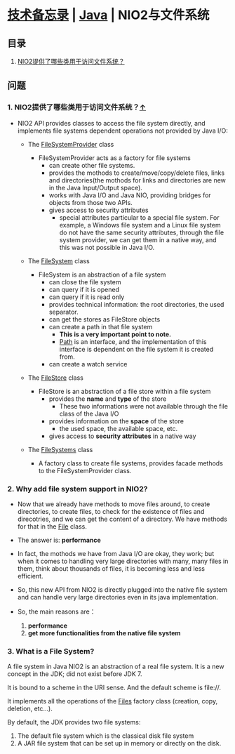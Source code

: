 # [技术备忘录](../README.md) | [Java](README.md) | NIO2与文件系统
## 目录
  1. [NIO2提供了哪些类用于访问文件系统？](#nio2-fs-classes)

## 问题
### 1. NIO2提供了哪些类用于访问文件系统？<a name="nio2-fs-classes"></a>[↑](#top)
* NIO2 API provides classes to access the file system directly, and implements file systems dependent operations not provided by Java I/O:
  * The [FileSystemProvider](https://docs.oracle.com/javase/8/docs/api/java/nio/file/spi/FileSystemProvider.html) class
    * FileSystemProvider acts as a factory for file systems
      * can create other file systems.
      * provides the mothods to create/move/copy/delete files, links and directories(the mothods for links and directories are new in the Java Input/Output space).
      * works with Java I/O and Java NIO, providing bridges for objects from those two APIs.
      * gives access to security attributes
        * special attributes particular to a special file system. For example, a Windows file system and a Linux file system do not have the same security attributes, through the file system provider, we can get them in a native way, and this was not possible in Java I/O.
  * The [FileSystem](https://docs.oracle.com/javase/8/docs/api/java/nio/file/FileStore.html) class
    * FileSystem is an abstraction of a file system
      * can close the file system
      * can query if it is opened
      * can query if it is read only
      * provides technical information: the root directories, the used separator.
      * can get the stores as FileStore objects
      * can create a path in that file system
        * **This is a very important point to note.**
        * [Path](https://docs.oracle.com/javase/8/docs/api/java/nio/file/Path.html) is an interface, and the implementation of this interface is dependent on the file system it is created from.
      * can create a watch service

  * The [FileStore](https://docs.oracle.com/javase/8/docs/api/java/nio/file/FileStore.html) class
    * FileStore is an abstraction of a file store within a file system
      * provides the **name** and **type** of the store
        * These two informations were not available through the file class of the Java I/O
      * provides information on the **space** of the store
        * the used space, the available space, etc.
      * gives access to **security attributes** in a native way
  * The [FileSystems](https://docs.oracle.com/javase/8/docs/api/java/nio/file/FileSystems.html) class
    * A factory class to create file systems, provides facade methods to the FileSystemProvider class.

### 2. Why add file system support in NIO2?

* Now that we already have methods to move files around, to create directories,
to create files, to check for the existence of files and direcotries, and we
can get the content of a directory. We have methods for that in the [File](https://docs.oracle.com/javase/8/docs/api/java/io/File.html) class.

* The answer is: **performance**
  
* In fact, the mothods we have from Java I/O are okay, they work; but when it
comes to handling very large directories with many, many files in them,
think about thousands of files, it is becoming less and less efficient.

* So, this new API from NIO2 is directly plugged into the native file system
and can handle very large directories even in its java implementation.

* So, the main reasons are：
  1. **performance**
  2. **get more functionalities from the native file system**

### 3. What is a File System?
A file system in Java NIO2 is an abstraction of a real file system. It is a new concept in the JDK; did not exist before JDK 7. 

It is bound to a scheme in the URI sense. And the default scheme is file://. 

It implements all the operations of the [Files](https://docs.oracle.com/javase/8/docs/api/java/nio/file/Files.html) factory class (creation, copy, deletion, etc...).

By default, the JDK provides two file systems:

  1. The default file system which is the classical disk file system
  2. A JAR file system that can be set up in memory or directly on the disk.